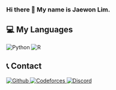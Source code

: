 ### Hi there 👋 My name is Jaewon Lim.

## 💻 My Languages
<img alt="Python" src ="https://img.shields.io/badge/Python-3776AB.svg?&style=for-the-badge&logo=Python&logoColor=white"/> <img alt="R" src ="https://img.shields.io/badge/R-276DC3.svg?&style=for-the-badge&logo=R&logoColor=white"/>

## :telephone_receiver: Contact
<a href = "https://github.com/trolgod0914"><img alt="Github" src ="https://img.shields.io/badge/Github-181717.svg?&style=for-the-badge&logo=Github&logoColor=white"/> <a href = "https://codeforces.com/profile/trolgod0914"><img alt="Codeforces" src ="https://img.shields.io/badge/Codeforces-1F8ACB.svg?&style=for-the-badge&logo=Codeforces&logoColor=white"/> <a href = "https://codeforces.com/profile/trolgod0914"><img alt="Discord" src ="https://img.shields.io/badge/Discord-5865F2.svg?&style=for-the-badge&logo=Discord&logoColor=white"/>

<!--
**trolgod0914/trolgod0914** is a ✨ _special_ ✨ repository because its `README.md` (this file) appears on your GitHub profile.

Here are some ideas to get you started:

- 🔭 I’m currently working on ...
- 🌱 I’m currently learning ...
- 👯 I’m looking to collaborate on ...
- 🤔 I’m looking for help with ...
- 💬 Ask me about ...
- 📫 How to reach me: ...
- 😄 Pronouns: ...
- ⚡ Fun fact: ...
-->
